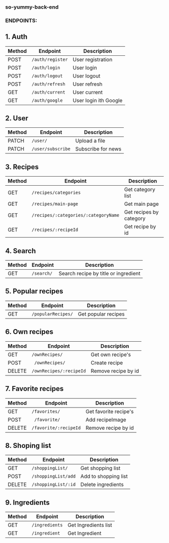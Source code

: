 ### so-yummy-back-end
<div>

### ENDPOINTS:

## 1. Auth

| Method | Endpoint               | Description              |
| ------ |------------------------|--------------------------|
| POST   | `/auth/register`       | User registration        |
| POST   | `/auth/login`          | User login               |
| POST   | `/auth/logout`         | User logout              |
| POST   | `/auth/refresh`        | User refresh             |
| GET    | `/auth/current`        | User current             |
| GET    | `/auth/google`         | User login  ith Google   |


## 2. User
| Method | Endpoint               | Description              |
| ------ |------------------------|--------------------------|
| PATCH  | `/user/`               | Upload a file            |
| PATCH  | `/user/subscribe`      | Subscribe for news       |


## 3. Recipes

| Method | Endpoint                             | Description               |
| ------ |--------------------------------------|-------------------------- |
| GET    | `/recipes/categories`                | Get category list         |
| GET    | `/recipes/main-page`                 | Get main page             |
| GET    | `/recipes/:categories/:categoryName` | Get recipes by category   |
| GET    | `/recipes/:recipeId         `        | Get recipe by id          |


## 4. Search 

| Method | Endpoint               | Description                          |
| ------ |------------------------|--------------------------------------|
| GET    | `/search/`             | Search recipe by title or ingredient |


## 5. Popular recipes 

| Method | Endpoint           | Description        |
| ------ |--------------------|--------------------|
| GET    | `/popularRecipes/` | Get popular recipes|


## 6. Own recipes 

| Method | Endpoint                | Description             |
| ------ |-------------------------| ------------------------|
| GET    | `/ownRecipes/`          | Get own recipe's        |
| POST   |` /ownRecipes/`          | Create recipe           |
| DELETE | `/ownRecipes/:recipeId` | Remove recipe by id     |


## 7. Favorite recipes 

| Method | Endpoint              | Description             |
| ------ |-----------------------| ------------------------|
| GET    | `/favorites/`         | Get favorite recipe's   |
| POST   |` /favorite/`          | Add recipeImage         |
| DELETE | `/favorite/:recipeId` | Remove recipe by id     |

## 8. Shoping list    

| Method | Endpoint                 | Description            |
| ------ |--------------------------| -----------------------|
| GET    | `/shoppingList/`         | Get shopping list      |
| POST   | `/shoppingList/add`      | Add to shopping list   |
| DELETE | `/shoppingList/:id`      | Delete ingredients     |


## 9. Ingredients

| Method | Endpoint         | Description             |
| ------ |------------------| ------------------------| 
| GET    | `/ingredients`   | Get Ingredients list    |
| GET    | `/ingredient `   | Get Ingredient          |



</div>
